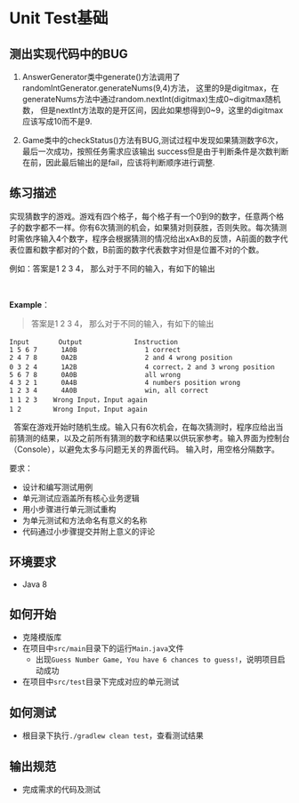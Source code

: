 # Unit Test基础

## 测出实现代码中的BUG

1. AnswerGenerator类中generate()方法调用了randomIntGenerator.generateNums(9,4)方法，
这里的9是digitmax，在generateNums方法中通过random.nextInt(digitmax)生成0~digitmax随机数，
但是nextInt方法取的是开区间，因此如果想得到0~9，这里的digitmax应该写成10而不是9.

2. Game类中的checkStatus()方法有BUG,测试过程中发现如果猜测数字6次，最后一次成功，按照任务需求应该输出
success但是由于判断条件是次数判断在前，因此最后输出的是fail，应该将判断顺序进行调整.

## 练习描述

实现猜数字的游戏。游戏有四个格子，每个格子有一个0到9的数字，任意两个格子的数字都不一样。你有6次猜测的机会，如果猜对则获胜，否则失败。每次猜测时需依序输入4个数字，程序会根据猜测的情况给出xAxB的反馈，A前面的数字代表位置和数字都对的个数，B前面的数字代表数字对但是位置不对的个数。

例如：答案是1 2 3 4， 那么对于不同的输入，有如下的输出

 

**Example**：

> 答案是1 2 3 4， 那么对于不同的输入，有如下的输出
 

```
Input　　    Output             Instruction
1 5 6 7      1A0B                 1 correct
2 4 7 8      0A2B                 2 and 4 wrong position 
0 3 2 4      1A2B                 4 correct，2 and 3 wrong position
5 6 7 8      0A0B                 all wrong
4 3 2 1      0A4B                 4 numbers position wrong
1 2 3 4      4A0B                 win, all correct
1 1 2 3    Wrong Input，Input again
1 2        Wrong Input，Input again
```
 
答案在游戏开始时随机生成。输入只有6次机会，在每次猜测时，程序应给出当前猜测的结果，以及之前所有猜测的数字和结果以供玩家参考。输入界面为控制台（Console），以避免太多与问题无关的界面代码。
输入时，用空格分隔数字。

要求：
- 设计和编写测试用例
- 单元测试应涵盖所有核心业务逻辑
- 用小步骤进行单元测试重构
- 为单元测试和方法命名有意义的名称
- 代码通过小步骤提交并附上意义的评论

## 环境要求
- Java 8

## 如何开始

- 克隆模版库
- 在项目中`src/main`目录下的运行`Main.java`文件
  - 出现`Guess Number Game, You have 6 chances to guess!`，说明项目启动成功
- 在项目中`src/test`目录下完成对应的单元测试

## 如何测试
- 根目录下执行`./gradlew clean test`，查看测试结果

## 输出规范
- 完成需求的代码及测试
